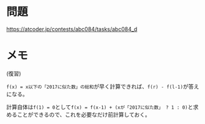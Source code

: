 # 問題

https://atcoder.jp/contests/abc084/tasks/abc084_d

# メモ

(復習)

`f(x) = x以下の「2017に似た数」の総和`が早く計算できれば、`f(r) - f(l-1)`が答えになる。

計算自体は`f(1) = 0`として`f(x) = f(x-1) + (xが「2017に似た数」 ? 1 : 0)`と求めることができるので、これを必要なだけ前計算しておく。
